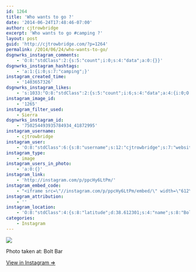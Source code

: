 ```yaml
---
id: 1264
title: 'Who wants to go ?'
date: '2014-06-24T17:48:46-07:00'
author: cjtrowbridge
excerpt: 'Who wants to go #camping ?'
layout: post
guid: 'http://cjtrowbridge.com/?p=1264'
permalink: /2014/06/24/who-wants-to-go/
dsgnwrks_instagram_comments:
    - 'O:8:"stdClass":2:{s:5:"count";i:0;s:4:"data";a:0:{}}'
dsgnwrks_instagram_hashtags:
    - 'a:1:{i:0;s:7:"camping";}'
instagram_created_time:
    - '1403657326'
dsgnwrks_instagram_likes:
    - 's:1033:"O:8:"stdClass":2:{s:5:"count";i:6;s:4:"data";a:4:{i:0;O:8:"stdClass":4:{s:8:"username";s:12:"adamsalazar_";s:15:"profile_picture";s:107:"https://igcdn-photos-e-a.akamaihd.net/hphotos-ak-xaf1/t51.2885-19/10832130_1529916503926844_570657350_a.jpg";s:2:"id";s:7:"9539490";s:9:"full_name";s:12:"Adam Salazar";}i:1;O:8:"stdClass":4:{s:8:"username";s:13:"landonbrenton";s:15:"profile_picture";s:107:"https://igcdn-photos-d-a.akamaihd.net/hphotos-ak-xap1/t51.2885-19/10608114_507073349433171_1461309534_a.jpg";s:2:"id";s:8:"55892794";s:9:"full_name";s:13:"Landon Benado";}i:2;O:8:"stdClass":4:{s:8:"username";s:9:"jayray313";s:15:"profile_picture";s:85:"https://instagramimages-a.akamaihd.net/profiles/profile_173941734_75sq_1376854098.jpg";s:2:"id";s:9:"173941734";s:9:"full_name";s:15:"Jason Reinhardt";}i:3;O:8:"stdClass":4:{s:8:"username";s:6:"d_ram5";s:15:"profile_picture";s:107:"https://igcdn-photos-a-a.akamaihd.net/hphotos-ak-xfa1/t51.2885-19/10932071_1400221966943928_623451215_a.jpg";s:2:"id";s:7:"9930399";s:9:"full_name";s:24:"";'
instagram_image_id:
    - '1265'
instagram_filter_used:
    - Sierra
dsgnwrks_instagram_id:
    - '750254493935784934_41872995'
instagram_username:
    - cjtrowbridge
instagram_user:
    - 'O:8:"stdClass":6:{s:8:"username";s:12:"cjtrowbridge";s:7:"website";s:0:"";s:15:"profile_picture";s:103:"https://igcdn-photos-f-a.akamaihd.net/hphotos-ak-xpa1/t51.2885-19/925559_452430704897917_67836701_a.jpg";s:9:"full_name";s:13:"CJ Trowbridge";s:3:"bio";s:0:"";s:2:"id";s:8:"41872995";}'
instagram_type:
    - image
instagram_users_in_photo:
    - 'a:0:{}'
instagram_link:
    - 'http://instagram.com/p/ppcHy6LtPm/'
instagram_embed_code:
    - "<iframe src=\"//instagram.com/p/ppcHy6LtPm/embed/\" width=\"612\" height=\"710\" frameborder=\"0\" scrolling=\"no\" allowtransparency=\"true\"></iframe>\n"
instagram_attribution:
    - ''
instagram_location:
    - 'O:8:"stdClass":4:{s:8:"latitude";d:38.612301;s:4:"name";s:8:"Bolt Bar";s:9:"longitude";d:-121.445822;s:2:"id";i:235376496;}'
categories:
    - Instagram
---
```


[![](http://blog.cjtrowbridge.com/wp-content/uploads/2014/06/10467747_291588374353658_1215530522_n.jpg)](http://instagram.com/p/ppcHy6LtPm/)

Photo taken at: Bolt Bar

[View in Instagram ⇒](http://instagram.com/p/ppcHy6LtPm/)